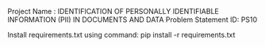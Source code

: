 Project Name : IDENTIFICATION OF PERSONALLY IDENTIFIABLE INFORMATION (PII) IN DOCUMENTS AND DATA
Problem Statement ID: PS10

Install requirements.txt using command: 
pip install -r requirements.txt